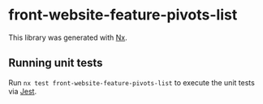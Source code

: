 # front-website-feature-pivots-list

This library was generated with [Nx](https://nx.dev).

## Running unit tests

Run `nx test front-website-feature-pivots-list` to execute the unit tests via [Jest](https://jestjs.io).
